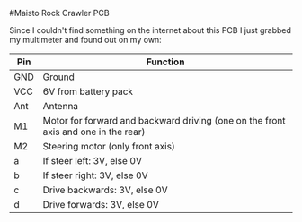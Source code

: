 #Maisto Rock Crawler PCB

Since I couldn't find something on the internet about this PCB I just grabbed my multimeter and found out on my own:

| Pin | Function |
| --- | -------- |
| GND | Ground |
| VCC | 6V from battery pack |
| Ant | Antenna |
| M1  | Motor for forward and backward driving (one on the front axis and one in the rear) |
| M2  | Steering motor (only front axis) |
| a   | If steer left: 	3V, else 0V |
| b   | If steer right: 	3V, else 0V |
| c   | Drive backwards: 3V, else 0V |
| d   | Drive forwards:	3V, else 0V |